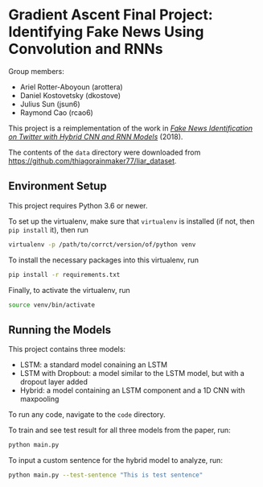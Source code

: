 # Gradient Ascent Final Project: Identifying Fake News Using Convolution and RNNs

Group members:
* Ariel Rotter-Aboyoun (arottera)
* Daniel Kostovetsky (dkostove)
* Julius Sun (jsun6)
* Raymond Cao (rcao6)

This project is a reimplementation of the work in [*Fake News Identification on Twitter with Hybrid CNN and RNN Models*](https://arxiv.org/pdf/1806.11316.pdf) (2018).

The contents of the `data` directory were downloaded from https://github.com/thiagorainmaker77/liar_dataset.

## Environment Setup

This project requires Python 3.6 or newer.

To set up the virtualenv, make sure that `virtualenv` is installed (if not, then `pip install` it), then run
```bash
virtualenv -p /path/to/corrct/version/of/python venv
```

To install the necessary packages into this virtualenv, run
```bash
pip install -r requirements.txt
```

Finally, to activate the virtualenv, run
```bash
source venv/bin/activate
```

## Running the Models
This project contains three models:
- LSTM: a standard model conaining an LSTM
- LSTM with Dropbout: a model similar to the LSTM model, but with a dropout layer added
- Hybrid: a model containing an LSTM component and a 1D CNN with maxpooling

To run any code, navigate to the `code` directory.

To train and see test result for all three models from the paper, run:
```bash
python main.py
```

To input a custom sentence for the hybrid model to analyze, run:
```bash
python main.py --test-sentence "This is test sentence"
```
